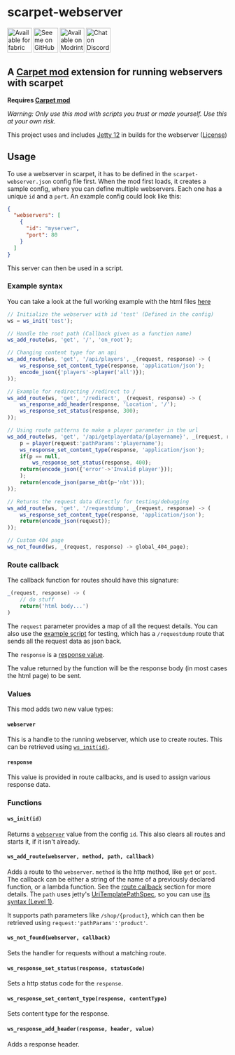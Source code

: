 # scarpet-webserver

[<img alt="Available for fabric" height="56" src="https://cdn.jsdelivr.net/npm/@intergrav/devins-badges@2.8.0/assets/cozy/supported/fabric_vector.svg">](https://fabricmc.net/)
[<img alt="See me on GitHub" height="56" src="https://cdn.jsdelivr.net/npm/@intergrav/devins-badges@2.8.0/assets/cozy/social/github-singular_vector.svg">](https://github.com/replaceitem)
[<img alt="Available on Modrinth" height="56" src="https://cdn.jsdelivr.net/npm/@intergrav/devins-badges@2.8.0/assets/cozy/available/modrinth_vector.svg">](https://modrinth.com/mod/scarpet-webserver)
[<img alt="Chat on Discord" height="56" src="https://cdn.jsdelivr.net/npm/@intergrav/devins-badges@2.8.0/assets/cozy/social/discord-singular_vector.svg">](https://discord.gg/etTDQAVSgt)

## A [Carpet mod](https://modrinth.com/mod/carpet) extension for running webservers with scarpet

**Requires [Carpet mod](https://modrinth.com/mod/carpet)**

*Warning: Only use this mod with scripts you trust or made yourself. Use this at your own risk.*

This project uses and includes [Jetty 12](https://eclipse.dev/jetty/) in builds for the webserver ([License](https://github.com/jetty/jetty.project/blob/jetty-12.0.x/LICENSE))

## Usage

To use a webserver in scarpet, it has to be defined in the `scarpet-webserver.json` config file first.
When the mod first loads, it creates a sample config, where you can define multiple webservers. Each one has a unique `id` and a `port`.
An example config could look like this:

```json
{
  "webservers": [
    {
      "id": "myserver",
      "port": 80
    }
  ]
}
```

This server can then be used in a script.

### Example syntax

You can take a look at the full working example with the html files [here](https://github.com/replaceitem/scarpet-webserver/tree/master/examples)

```js
// Initialize the webserver with id 'test' (Defined in the config)
ws = ws_init('test');

// Handle the root path (Callback given as a function name)
ws_add_route(ws, 'get', '/', 'on_root');

// Changing content type for an api 
ws_add_route(ws, 'get', '/api/players', _(request, response) -> (
    ws_response_set_content_type(response, 'application/json');
    encode_json({'players'->player('all')});
));

// Example for redirecting /redirect to /
ws_add_route(ws, 'get', '/redirect', _(request, response) -> (
    ws_response_add_header(response, 'Location', '/');
    ws_response_set_status(response, 300);
));

// Using route patterns to make a player parameter in the url
ws_add_route(ws, 'get', '/api/getplayerdata/{playername}', _(request, response) -> (
    p = player(request:'pathParams':'playername');
    ws_response_set_content_type(response, 'application/json');
    if(p == null,
        ws_response_set_status(response, 400);
    return(encode_json({'error'->'Invalid player'}));
    );
    return(encode_json(parse_nbt(p~'nbt')));
));

// Returns the request data directly for testing/debugging
ws_add_route(ws, 'get', '/requestdump', _(request, response) -> (
    ws_response_set_content_type(response, 'application/json');
    return(encode_json(request));
));

// Custom 404 page
ws_not_found(ws, _(request, response) -> global_404_page);
```


### Route callback

The callback function for routes should have this signature:

```js
_(request, response) -> (
    // do stuff
    return('html body...')
)
```

The `request` parameter provides a map of all the request details.
You can also use the [example script](#example-syntax) for testing, which has a `/requestdump` route that sends all the request data as json back.

The `response` is a [response value](#response).

The value returned by the function will be the response body (in most cases the html page) to be sent.

### Values

This mod adds two new value types:

#### `webserver`

This is a handle to the running webserver, which use to create routes.
This can be retrieved using [`ws_init(id)`](#ws_initid).

#### `response`

This value is provided in route callbacks, and is used to assign various response data.


### Functions

#### `ws_init(id)`

Returns a [`webserver`](#webserver) value from the config `id`.
This also clears all routes and starts it, if it isn't already.

#### `ws_add_route(webserver, method, path, callback)`

Adds a route to the `webserver`.
`method` is the http method, like `get` or `post`.
The callback can be either a string of the name of a previously declared function, or a lambda function.
See the [route callback](#route-callback) section for more details.
The `path` uses jetty's [UriTemplatePathSpec](https://eclipse.dev/jetty/javadoc/jetty-12/org/eclipse/jetty/http/pathmap/UriTemplatePathSpec.html),
so you can use [its syntax (Level 1)](https://tools.ietf.org/html/rfc6570).

It supports path parameters like `/shop/{product}`, which can then be retrieved using `request:'pathParams':'product'`.

#### `ws_not_found(webserver, callback)`

Sets the handler for requests without a matching route.

#### `ws_response_set_status(response, statusCode)`

Sets a http status code for the `response`.

#### `ws_response_set_content_type(response, contentType)`

Sets content type for the response.

#### `ws_response_add_header(response, header, value)`

Adds a response header.
